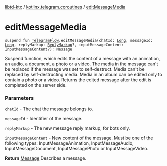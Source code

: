 [libtd-ktx](../index.md) / [kotlinx.telegram.coroutines](index.md) / [editMessageMedia](./edit-message-media.md)

# editMessageMedia

`suspend fun `[`TelegramFlow`](../kotlinx.telegram.core/-telegram-flow/index.md)`.editMessageMedia(chatId: `[`Long`](https://kotlinlang.org/api/latest/jvm/stdlib/kotlin/-long/index.html)`, messageId: `[`Long`](https://kotlinlang.org/api/latest/jvm/stdlib/kotlin/-long/index.html)`, replyMarkup: `[`ReplyMarkup`](https://tdlibx.github.io/td/docs/org/drinkless/td/libcore/telegram/TdApi.ReplyMarkup.html)`?, inputMessageContent: `[`InputMessageContent`](https://tdlibx.github.io/td/docs/org/drinkless/td/libcore/telegram/TdApi.InputMessageContent.html)`?): `[`Message`](https://tdlibx.github.io/td/docs/org/drinkless/td/libcore/telegram/TdApi.Message.html)

Suspend function, which edits the content of a message with an animation, an audio, a document, a
photo or a video. The media in the message can't be replaced if the message was set to
self-destruct. Media can't be replaced by self-destructing media. Media in an album can be edited
only to contain a photo or a video. Returns the edited message after the edit is completed on the
server side.

### Parameters

`chatId` - The chat the message belongs to.

`messageId` - Identifier of the message.

`replyMarkup` - The new message reply markup; for bots only.

`inputMessageContent` - New content of the message. Must be one of the following types:
InputMessageAnimation, InputMessageAudio, InputMessageDocument, InputMessagePhoto or
InputMessageVideo.

**Return**
[Message](https://tdlibx.github.io/td/docs/org/drinkless/td/libcore/telegram/TdApi.Message.html) Describes a message.

